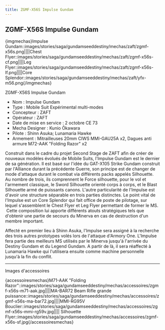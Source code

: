 ```yaml
---
title: ZGMF-X56S Impulse Gundam
---
```


ZGMF-X56S Impulse Gundam
------------------------


{imgmechas}Impulse Gundam::images/stories/saga/gundamseeddestiny/mechas/zaft/zgmf-x56s.png||||Chest Flyer::images/stories/saga/gundamseeddestiny/mechas/zaft/zgmf-x56s-cf.png||||Leg Flyer::images/stories/saga/gundamseeddestiny/mechas/zaft/zgmf-x56s-lf.png||||Core Splendor::images/stories/saga/gundamseeddestiny/mechas/zaft/yfx-m56.png{/imgmechas}


ZGMF-X56S Impulse Gundam  
  
- Nom : Impulse Gundam   
- Type : Mobile Suit Expérimental multi-modes   
- Concepteur : ZAFT   
- Opérateur : ZAFT    
- Date de mise en service : 2 octobre CE 73   
- Mecha Designer : Kunio Ôkawara   
- Pilote : Shinn Asuka; Lunamaria Hawke   
- Armement : Mitrailleuses 20mm CIWS MMI-GAU25A x2, Dagues anti armure M72-AAK "Folding Razor" x2  
  
Construit dans le cadre du projet Second Stage de ZAFT afin de créer de nouveaux modèles évolués de Mobile Suits, l'Impulse Gundam est le dernier de sa génération. Il est basé sur l'idée du GAT-X105 Strike Gundam construit par l'Alliance durant la précédente Guerre, son principe est de changer de mode d'attaque durant le combat via différents packs appelés Silhouette. Au nombre de trois, ils comprennent le Force silhouette, pour le vol et l'armement classique, le Sword Silhouette orienté corps à corps, et le Blast Silhouette armé de puissants canons. L'autre particularité de l'Impulse est d'avoir une structure séparable en trois parties distinctes. Le point vital de l'Impulse est un Core Splendor qui fait office de poste de pilotage, sur lequel s'assemblent le Chest Flyer et Leg Flyer permettant de former le MS.  Cette composition lui apporte différents atouts stratégiques tels que d'obtenir une partie de secours du Minerva en cas de destruction d'un membre important.


Affecté en premier lieu à Shinn Asuka, l'Impulse sera assigné à la recherche des trois autres prototypes volés lors de l'attaque d'Armory One. L'Impulse fera partie des meilleurs MS utilisés par le Minerva jusqu'à l'arrivée du Destiny Gundam et du Legend Gundam. A partir de là, il sera réaffecté à Lunamaria Hawke qui l'utilisera ensuite comme machine personnelle jusqu'à la fin du conflit.




---


Images d'accessoires


{accessoiresmechas}M71-AAK "Folding Razor"::images/stories/saga/gundamseeddestiny/mechas/accessoires/zgmf-x56s-m71-aak.jpg||||MA-BAR72 Beam Rifle grande puissance::images/stories/saga/gundamseeddestiny/mechas/accessoires/zgmf-x56s-ma-bar72.jpg||||MMI-RG95V Bouclier::images/stories/saga/gundamseeddestiny/mechas/accessoires/zgmf-x56s-mmi-rg59v.jpg|||| Silhouette Flyer::images/stories/saga/gundamseeddestiny/mechas/accessoires/zgmf-x56s-sf.jpg{/accessoiresmechas}

